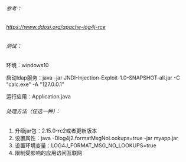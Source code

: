 ###### 参考：

###### https://www.ddosi.org/apache-log4j-rce

###### 测试：

环境：windows10

启动ldap服务：java -jar JNDI-Injection-Exploit-1.0-SNAPSHOT-all.jar -C "calc.exe" -A "127.0.0.1"

运行应用：Application.java

###### 处理方法（任选一种）：

1. 升级jar包：2.15.0-rc2或者更新版本
2. 设置属性：java -Dlog4j2.formatMsgNoLookups=true -jar myapp.jar
3. 设置环境变量：LOG4J_FORMAT_MSG_NO_LOOKUPS=true
4. 限制受影响的应用访问互联网